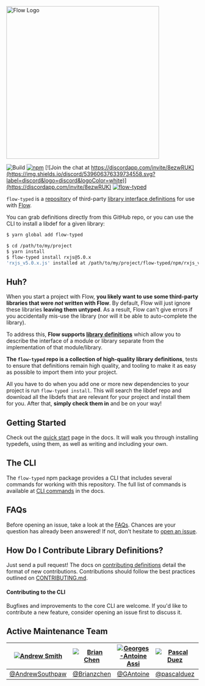 <img
  alt="Flow Logo"
  src="https://raw.githubusercontent.com/flow-typed/flow-typed/master/flow-typed-logo.png"
  width="400"
/>

![Build](https://github.com/flow-typed/flow-typed/workflows/CI/badge.svg)
[![npm](https://img.shields.io/npm/dm/flow-typed.svg)](https://www.npmjs.com/package/flow-typed)
[![Join the chat at https://discordapp.com/invite/8ezwRUK](https://img.shields.io/discord/539606376339734558.svg?label=discord&logo=discord&logoColor=white)](https://discordapp.com/invite/8ezwRUK)
[![flow-typed](https://snyk.io/advisor/npm-package/flow-typed/badge.svg)](https://snyk.io/advisor/npm-package/flow-typed)

`flow-typed` is a [repository](https://github.com/flow-typed/flow-typed/tree/master/definitions) of third-party
[library interface definitions](https://flow.org/en/docs/libdefs)
for use with [Flow](http://flow.org).

You can grab definitions directly from this GitHub repo, or you can use the CLI to install a libdef for a given library:
```bash
$ yarn global add flow-typed

$ cd /path/to/my/project
$ yarn install
$ flow-typed install rxjs@5.0.x
'rxjs_v5.0.x.js' installed at /path/to/my/project/flow-typed/npm/rxjs_v5.0.x.js
```

## Huh?

When you start a project with Flow, **you likely want to use some third-party
libraries that were *not* written with Flow**. By default, Flow will just ignore
these libraries **leaving them untyped**. As a result, Flow can't give errors if
you accidentally mis-use the library (nor will it be able to auto-complete the
library).

To address this, **Flow supports
[library definitions](https://flow.org/en/docs/libdefs)** which allow
you to describe the interface of a module or library separate from the
implementation of that module/library.

**The `flow-typed` repo is a collection of high-quality library definitions**,
tests to ensure that definitions remain high quality, and tooling to make it
as easy as possible to import them into your project.

All you have to do when you add one or more new dependencies to your project
is run `flow-typed install`. This will search the libdef repo and download all
the libdefs that are relevant for your project and install them for you. After
that, **simply check them in** and be on your way!

## Getting Started

Check out the [quick start](https://flow-typed.github.io/flow-typed/#/quickstart) page
in the docs. It will walk you through installing typedefs, using them,
as well as writing and including your own.

## The CLI

The `flow-typed` npm package provides a CLI that includes several commands for
working with this repository. The full list of commands is available at
[CLI commands](https://flow-typed.github.io/flow-typed/#/install) in the docs.

## FAQs

Before opening an issue, take a look at the [FAQs](https://flow-typed.github.io/flow-typed/#/faq).
Chances are your question has already been answered! If not, don't hesitate to
[open an issue](https://github.com/flow-typed/flow-typed/issues/new).

## How Do I Contribute Library Definitions?

Just send a pull request! The docs on
[contributing definitions](https://flow-typed.github.io/flow-typed/#/contributing)
detail the format of new contributions. Contributions should follow the best practices outlined on
[CONTRIBUTING.md](https://github.com/flow-typed/flow-typed/blob/master/CONTRIBUTING.md).

#### Contributing to the CLI

Bugfixes and improvements to the core CLI are welcome. If you'd like to contribute
a new feature, consider opening an issue first to discuss it.

## Active Maintenance Team

[![Andrew Smith](https://github.com/andrewsouthpaw.png?size=100)](https://github.com/andrewsouthpaw) | [![Brian Chen](https://github.com/Brianzchen.png?size=100)](https://github.com/Brianzchen)  | [![Georges-Antoine Assi](https://github.com/gantoine.png?size=100)](https://github.com/gantoine) | [![Pascal Duez](https://github.com/pascalduez.png?size=100)](https://github.com/pascalduez) | [![Ville Saukkonen](https://github.com/villesau.png?size=100)](https://github.com/villesau)
:---:|:---:|:---:|:---:|:---:
[@AndrewSouthpaw](https://github.com/andrewsouthpaw) | [@Brianzchen](https://github.com/Brianzchen) | [@GAntoine](https://github.com/gantoine) | [@pascalduez](https://github.com/pascalduez) | [@villesau](https://github.com/villesau)
